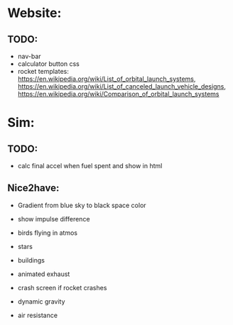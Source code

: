 # Website:
## TODO:
* nav-bar
* calculator button css
* rocket templates: https://en.wikipedia.org/wiki/List_of_orbital_launch_systems, https://en.wikipedia.org/wiki/List_of_canceled_launch_vehicle_designs, https://en.wikipedia.org/wiki/Comparison_of_orbital_launch_systems

# Sim:
## TODO:
* calc final accel when fuel spent and show in html


## Nice2have:
* Gradient from blue sky to black space color
* show impulse difference
* birds flying in atmos
* stars
* buildings
* animated exhaust
* crash screen if rocket crashes

* dynamic gravity
* air resistance